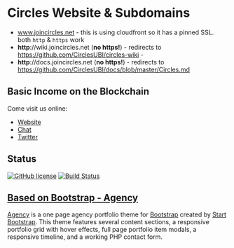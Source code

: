 # Circles Website & Subdomains

* www.joincircles.net - this is using cloudfront so it has a pinned SSL. both `http` & `https` work
* **http**://wiki.joincircles.net (**no https!**) - redirects to https://github.com/CirclesUBI/circles-wiki - 
* **http**://docs.joincircles.net (**no https!**) - redirects to https://github.com/CirclesUBI/docs/blob/master/Circles.md

## Basic Income on the Blockchain

Come visit us online:
* [Website](https://joincircles.net/)
* [Chat](https://chat.joincircles.net/)
* [Twitter](https://twitter.com/CirclesUBI)


## Status

[![GitHub license](https://img.shields.io/badge/license-MIT-blue.svg)](https://raw.githubusercontent.com/CirclesUBI/circles-website/master/LICENSE)
[![Build Status](https://travis-ci.org/CirclesUBI/cafe-grundeinkommen-website.svg?branch=master)](https://travis-ci.org/CirclesUBI/circles-website)


## [Based on Bootstrap - Agency](https://startbootstrap.com/template-overviews/agency/)

[Agency](https://startbootstrap.com/template-overviews/agency/) is a one page agency portfolio theme for [Bootstrap](http://getbootstrap.com/) created by [Start Bootstrap](http://startbootstrap.com/). This theme features several content sections, a responsive portfolio grid with hover effects, full page portfolio item modals, a responsive timeline, and a working PHP contact form.


